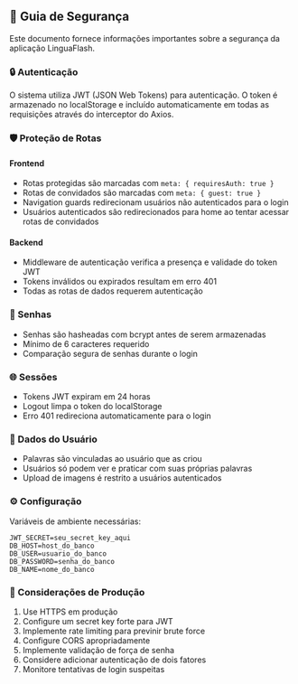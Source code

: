 ## 🔐 Guia de Segurança

Este documento fornece informações importantes sobre a segurança da aplicação LinguaFlash.

### 🔒 Autenticação

O sistema utiliza JWT (JSON Web Tokens) para autenticação. O token é armazenado no localStorage e incluído automaticamente em todas as requisições através do interceptor do Axios.

### 🛡️ Proteção de Rotas

#### Frontend
- Rotas protegidas são marcadas com `meta: { requiresAuth: true }`
- Rotas de convidados são marcadas com `meta: { guest: true }`
- Navigation guards redirecionam usuários não autenticados para o login
- Usuários autenticados são redirecionados para home ao tentar acessar rotas de convidados

#### Backend
- Middleware de autenticação verifica a presença e validade do token JWT
- Tokens inválidos ou expirados resultam em erro 401
- Todas as rotas de dados requerem autenticação

### 🔑 Senhas

- Senhas são hasheadas com bcrypt antes de serem armazenadas
- Mínimo de 6 caracteres requerido
- Comparação segura de senhas durante o login

### 🌐 Sessões

- Tokens JWT expiram em 24 horas
- Logout limpa o token do localStorage
- Erro 401 redireciona automaticamente para o login

### 📝 Dados do Usuário

- Palavras são vinculadas ao usuário que as criou
- Usuários só podem ver e praticar com suas próprias palavras
- Upload de imagens é restrito a usuários autenticados

### ⚙️ Configuração

Variáveis de ambiente necessárias:
```env
JWT_SECRET=seu_secret_key_aqui
DB_HOST=host_do_banco
DB_USER=usuario_do_banco
DB_PASSWORD=senha_do_banco
DB_NAME=nome_do_banco
```

### 🚨 Considerações de Produção

1. Use HTTPS em produção
2. Configure um secret key forte para JWT
3. Implemente rate limiting para previnir brute force
4. Configure CORS apropriadamente
5. Implemente validação de força de senha
6. Considere adicionar autenticação de dois fatores
7. Monitore tentativas de login suspeitas